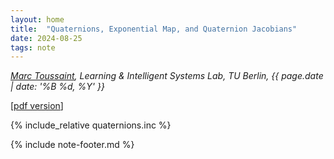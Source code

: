 ```yaml
---
layout: home
title:  "Quaternions, Exponential Map, and Quaternion Jacobians"
date: 2024-08-25
tags: note
---
```


*[Marc Toussaint](https://www.user.tu-berlin.de/mtoussai/), Learning &
Intelligent Systems Lab, TU Berlin, {{ page.date  | date: '%B %d, %Y' }}*

[[pdf version](../pdfs/quaternions.pdf)]

{% include_relative quaternions.inc %}

{% include note-footer.md %}
